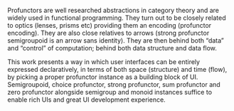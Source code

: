 Profunctors are well researched abstractions in category theory and are widely used in functional programming.
They turn out to be closely related to optics (lenses, prisms etc) providing them an encoding (profunctor encoding).
They are also close relatives to arrows (strong profunctor semigroupoid is an arrow sans identity).
They are then behind both “data” and “control” of computation; behind both data structure and data flow.

This work presents a way in which user interfaces can be entirely expressed declaratively, in terms of both space (structure) and time (flow), by picking a proper profunctor instance as a building block of UI.
Semigroupoid, choice profunctor, strong profunctor, sum profunctor and zero profunctor alongside semigroup and monoid instances suffice to enable rich UIs and great UI development experience.
